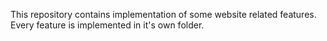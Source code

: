 This repository contains implementation of some website related features.
Every feature is implemented in it's own folder.

